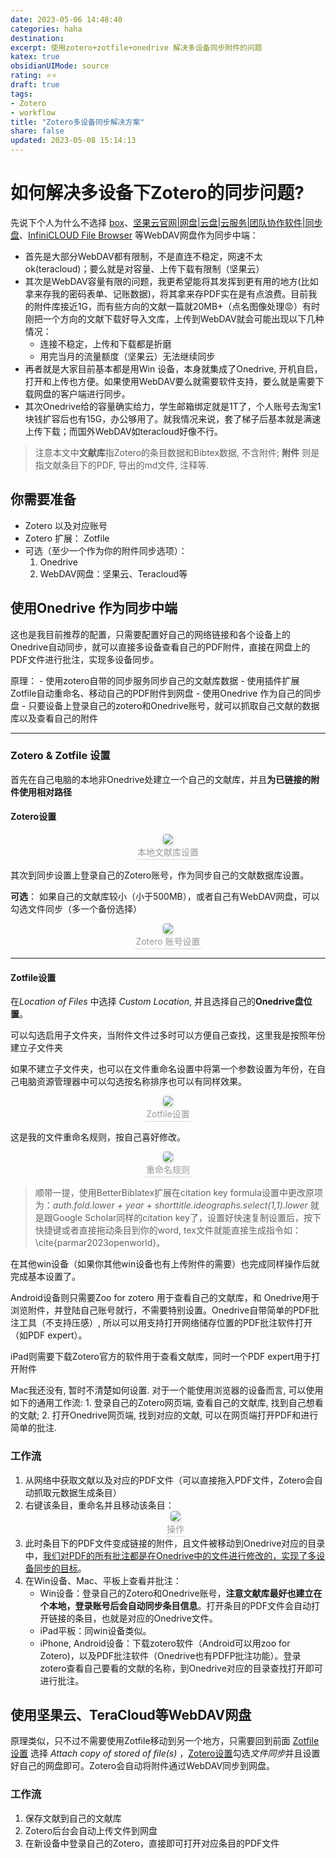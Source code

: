 ```yaml
---
date: 2023-05-06 14:48:40
categories: haha 
destination: 
excerpt: 使用zotero+zotfile+onedrive 解决多设备同步附件的问题
katex: true
obsidianUIMode: source
rating: ⭐⭐
draft: true
tags:  
- Zotero
- workflow
title: "Zotero多设备同步解决方案"
share: false
updated: 2023-05-08 15:14:13
---
```


# 如何解决多设备下Zotero的同步问题?

先说下个人为什么不选择 [box](www.box.com)、[坚果云官网|网盘|云盘|云服务|团队协作软件|同步盘](https://www.jianguoyun.com/#/)、[InfiniCLOUD File Browser](https://aki.teracloud.jp/browser/) 等WebDAV网盘作为同步中端：
- 首先是大部分WebDAV都有限制，不是直连不稳定，网速不太ok(teracloud)；要么就是对容量、上传下载有限制（坚果云）
- 其次是WebDAV容量有限的问题，我更希望能将其发挥到更有用的地方(比如拿来存我的密码表单、记账数据)，将其拿来存PDF实在是有点浪费。目前我的附件库接近1G，而有些方向的文献一篇就20MB+（点名图像处理😡）有时刚把一个方向的文献下载好导入文库，上传到WebDAV就会可能出现以下几种情况：
    - 连接不稳定，上传和下载都是折磨
    - 用完当月的流量额度（坚果云）无法继续同步
- 再者就是大家目前基本都是用Win 设备，本身就集成了Onedrive, 开机自启，打开和上传也方便。如果使用WebDAV要么就需要软件支持，要么就是需要下载网盘的客户端进行同步。
- 其次Onedrive给的容量确实给力，学生邮箱绑定就是1T了，个人账号去淘宝1块钱扩容后也有15G，办公够用了。就我情况来说，套了梯子后基本就是满速上传下载；而国外WebDAV如teracloud好像不行。

> 注意本文中**文献库**指Zotero的条目数据和Bibtex数据, 不含附件; **附件** 则是指文献条目下的PDF, 导出的md文件, 注释等.


## 你需要准备

- Zotero 以及对应账号
- Zotero 扩展： Zotfile
- 可选（至少一个作为你的附件同步选项）：
    1. Onedrive
    2. WebDAV网盘：坚果云、Teracloud等

## 使用Onedrive 作为同步中端

这也是我目前推荐的配置，只需要配置好自己的网络链接和各个设备上的Onedrive自动同步，就可以直接多设备查看自己的PDF附件，直接在网盘上的PDF文件进行批注，实现多设备同步。

原理：
	- 使用zotero自带的同步服务同步自己的文献库数据
	- 使用插件扩展 Zotfile自动重命名、移动自己的PDF附件到网盘
	- 使用Onedrive 作为自己的同步盘
	- 只要设备上登录自己的zotero和Onedrive账号，就可以抓取自己文献的数据库以及查看自己的附件

---

### Zotero & Zotfile 设置

首先在自己电脑的本地非Onedrive处建立一个自己的文献库，并且**为已链接的附件使用相对路径**

#### Zotero设置

<center>
    <img style="border-radius: 0.3125em;
    box-shadow: 0 2px 4px 0 rgba(34,36,38,.12),0 2px 10px 0 rgba(34,36,38,.08);"
    src="https://search.pstatic.net/common?src=https://i.imgur.com/FjETkdC.png">
    <br>
    <div style="color:orange; border-bottom: 1px solid #d9d9d9;
    display: inline-block;
    color: #999;
    padding: 2px;">本地文献库设置
    </div>
</center>

其次到同步设置上登录自己的Zotero账号，作为同步自己的文献数据库设置。

**可选**：
	如果自己的文献库较小（小于500MB），或者自己有WebDAV网盘，可以勾选文件同步（多一个备份选择）

<center>
    <img style="border-radius: 0.3125em;
    box-shadow: 0 2px 4px 0 rgba(34,36,38,.12),0 2px 10px 0 rgba(34,36,38,.08);"
    src="https://search.pstatic.net/common?src=https://i.imgur.com/gBVAHMy.png">
    <br>
    <div style="color:orange; border-bottom: 1px solid #d9d9d9;
    display: inline-block;
    color: #999;
    padding: 2px;">Zotero 账号设置
    </div>
</center>

---

#### Zotfile设置

在*Location of Files* 中选择 *Custom Location*, 并且选择自己的**Onedrive盘位置**。

可以勾选启用子文件夹，当附件文件过多时可以方便自己查找，这里我是按照年份建立子文件夹

如果不建立子文件夹，也可以在文件重命名设置中将第一个参数设置为年份，在自己电脑资源管理器中可以勾选按名称排序也可以有同样效果。

<center>
    <img style="border-radius: 0.3125em;
    box-shadow: 0 2px 4px 0 rgba(34,36,38,.12),0 2px 10px 0 rgba(34,36,38,.08);"
    src="https://search.pstatic.net/common?src=https://i.imgur.com/F0cP5Nh.png">
    <br>
    <div style="color:orange; border-bottom: 1px solid #d9d9d9;
    display: inline-block;
    color: #999;
    padding: 2px;">Zotfile设置
    </div>
</center>

这是我的文件重命名规则，按自己喜好修改。

<center>
    <img style="border-radius: 0.3125em;
    box-shadow: 0 2px 4px 0 rgba(34,36,38,.12),0 2px 10px 0 rgba(34,36,38,.08);"
    src="https://search.pstatic.net/common?src=https://i.imgur.com/bQFsOIp.png">
    <br>
    <div style="color:orange; border-bottom: 1px solid #d9d9d9;
    display: inline-block;
    color: #999;
    padding: 2px;">重命名规则
    </div>
</center>

> 顺带一提，使用BetterBiblatex扩展在citation key formula设置中更改原项为：*auth.fold.lower + year + shorttitle.ideographs.select(1,1).lower*
就是跟Google Scholar同样的citation key了，设置好快速复制设置后，按下快捷键或者直接拖动条目到你的word, tex文件就能直接生成指令如： \cite{parmar2023openworld}。


在其他win设备（如果你其他win设备也有上传附件的需要）也完成同样操作后就完成基本设置了。

Android设备则只需要Zoo for zotero 用于查看自己的文献库，和 Onedrive用于浏览附件，并登陆自己账号就行，不需要特别设置。Onedrive自带简单的PDF批注工具（不支持压感）, 所以可以用支持打开网络储存位置的PDF批注软件打开（如PDF expert）。

iPad则需要下载Zotero官方的软件用于查看文献库，同时一个PDF expert用于打开附件

Mac我还没有, 暂时不清楚如何设置. 对于一个能使用浏览器的设备而言, 可以使用如下的通用工作流:
	1. 登录自己的Zotero网页端, 查看自己的文献库, 找到自己想看的文献;
	2. 打开Onedrive网页端, 找到对应的文献, 可以在网页端打开PDF和进行简单的批注.


### 工作流

1. 从网络中获取文献以及对应的PDF文件（可以直接拖入PDF文件，Zotero会自动抓取元数据生成条目）
2. 右键该条目，重命名并且移动该条目：
    <center>
        <img style="border-radius: 0.3125em;
        box-shadow: 0 2px 4px 0 rgba(34,36,38,.12),0 2px 10px 0 rgba(34,36,38,.08);"
        src="https://search.pstatic.net/common?src=https://i.imgur.com/tUSAxA7.png">
        <br>
        <div style="color:orange; border-bottom: 1px solid #d9d9d9;
        display: inline-block;
        color: #999;
        padding: 2px;">操作
        </div>
    </center>
3. 此时条目下的PDF文件变成链接的附件，且文件被移动到Onedrive对应的目录中，<u>我们对PDF的所有批注都是在Onedrive中的文件进行修改的，实现了多设备同步的目标</u>。
4. 在Win设备、Mac、平板上查看并批注：
    - Win设备：登录自己的Zotero和Onedrive账号，**注意文献库最好也建立在个本地，登录账号后会自动同步条目信息**。打开条目的PDF文件会自动打开链接的条目，也就是对应的Onedrive文件。
    - iPad平板：同win设备类似。
    - iPhone, Android设备：下载zotero软件（Android可以用zoo for Zotero)，以及PDF批注软件（Onedrive也有PDFP批注功能）。登录zotero查看自己要看的文献的名称，到Onedrive对应的目录查找打开即可进行批注。


## 使用坚果云、TeraCloud等WebDAV网盘

原理类似，只不过不需要使用Zotfile移动到另一个地方，只需要回到前面
[Zotfile设置](private/01-Diary/本周事务/Zotero多设备同步解决方案.md#Zotfile设置) 选择 *Attach copy of stored of file(s)* ，[Zotero设置](private/01-Diary/本周事务/Zotero多设备同步解决方案.md#Zotero设置)勾选*文件同步*并且设置好自己的网盘即可。Zotero会自动将附件通过WebDAV同步到网盘。

### 工作流
1. 保存文献到自己的文献库
2. Zotero后台会自动上传文件到网盘
3. 在新设备中登录自己的Zotero，直接即可打开对应条目的PDF文件

